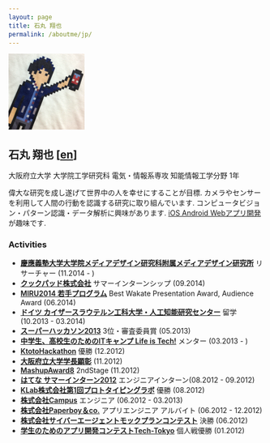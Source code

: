 ```yaml
---
layout: page
title: 石丸 翔也
permalink: /aboutme/jp/
---
```

<img src="/assets/img/birthday.png" class="image-on-frame image-trimmed-by-circle" width="150px" alt="Shoya Ishimaru">

## 石丸 翔也 [[en](/aboutme/)]

大阪府立大学 大学院工学研究科 電気・情報系専攻 知能情報工学分野 1年

偉大な研究を成し遂げて世界中の人を幸せにすることが目標. カメラやセンサーを利用して人間の行動を認識する研究に取り組んでいます. コンピュータビジョン・パターン認識・データ解析に興味があります. [iOS Android Webアプリ開発](/development/)が趣味です.

### Activities

* <a href = "http://www.kmd.keio.ac.jp/jp/"><span style="font-weight: 600;">慶應義塾大学大学院メディアデザイン研究科附属メディアデザイン研究所</span></a> リサーチャー (11.2014 - )
* <a href = "https://info.cookpad.com/"><span style="font-weight: 600;">クックパッド株式会社</span></a> サマーインターンシップ (09.2014)
* <a href ="https://sites.google.com/site/miru2014okayama/wakate"><span style="font-weight: 600;">MIRU2014 若手プログラム</span></a> Best Wakate Presentation Award, Audience Award (06.2014)
* <a href = "http://www.dfki.de/web"><span style="font-weight: 600;">ドイツ カイザースラウテルン工科大学・人工知能研究センター</span></a> 留学 (10.2013 - 03.2014)
* <a href = "http://jp.startup-dating.com/2013/05/super-hackathon-2013-in-osak"><span style="font-weight: 600;">スーパーハッカソン2013</span></a> 3位・審査委員賞 (05.2013)
* <a href = "http://life-is-tech.com/"><span style="font-weight: 600;">中学生、高校生のためのITキャンプ Life is Tech!</span></a> メンター (03.2013 - )
* <a href = "http://bussorenre.com/?p=45"><span style="font-weight: 600;">KtotoHackathon</span></a> 優勝 (12.2012)
* <a href = "http://mrk1869.com/blog/honor/"><span style="font-weight: 600;">大阪府立大学学長顕彰</span></a> (11.2012)
* <a href = "http://ma8.mashupaward.jp/"><span style="font-weight: 600;">MashupAward8</span></a> 2ndStage (11.2012)
* <a href = "http://markovlabo.net/?p=1214"><span style="font-weight: 600;">はてな サマーインターン2012</span></a> エンジニアインターン(08.2012 - 09.2012)
* <a href = "http://internship.blog.klab.jp/2012/08/10/ptlab1-day1/"><span style="font-weight: 600;">KLab株式会社第1回プロトタイピングラボ</span></a> 優勝 (08.2012)
* <a href = "http://campus-inc.org/"><span style="font-weight: 600;">株式会社Campus</span></a> エンジニア (06.2012 - 03.2013)
* <a href = "http://www.paperboy.co.jp/"><span style="font-weight: 600;">株式会社Paperboy＆co.</span></a> アプリエンジニア アルバイト (06.2012 - 12.2012)
* <a href = "https://www.cyberagent.co.jp/list/mockplan.html"><span style="font-weight: 600;">株式会社サイバーエージェントモックプランコンテスト</span></a> 決勝 (06.2012)
* <a href = "http://tech-tokyo.com/?p=679"><span style="font-weight: 600;">学生のためのアプリ開発コンテストTech-Tokyo</span></a> 個人戦優勝 (01.2012)